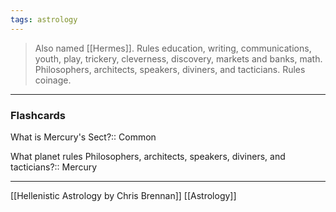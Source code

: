 ```yaml
---
tags: astrology
---
```


>Also named [[Hermes]]. Rules education, writing, communications, youth, play, trickery, cleverness, discovery, markets and banks, math. Philosophers, architects, speakers, diviners, and tacticians. Rules coinage. 


---
### Flashcards
What is Mercury's Sect?:: Common
<!--SR:!2024-12-09,7,250-->
What planet rules Philosophers, architects, speakers, diviners, and tacticians?:: Mercury
<!--SR:!2024-12-14,12,270-->

---
[[Hellenistic Astrology by Chris Brennan]]
[[Astrology]]
